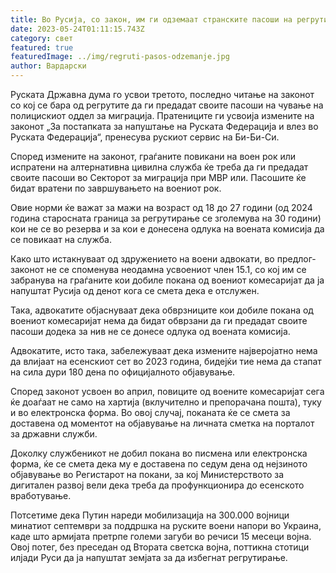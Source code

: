 ```yaml
---
title: Во Русија, со закон, им ги одземаат странските пасоши на регрутите
date: 2023-05-24T01:11:15.743Z
category: свет
featured: true
featuredImage: ../img/regruti-pasos-odzemanje.jpg
author: Вардарски
---
```

Руската Државна дума го усвои третото, последно читање на законот со кој се бара од регрутите да ги предадат своите пасоши на чување на полицискиот оддел за миграција. Пратениците ги усвоија измените на законот „За постапката за напуштање на Руската Федерација и влез во Руската Федерација“, пренесува рускиот сервис на Би-Би-Си.

Според измените на законот, граѓаните повикани на воен рок или испратени на алтернативна цивилна служба ќе треба да ги предадат своите пасоши во Секторот за миграција при МВР или. Пасошите ќе бидат вратени по завршувањето на воениот рок.

Овие норми ќе важат за мажи на возраст од 18 до 27 години (од 2024 година старосната граница за регрутирање се зголемува на 30 години) кои не се во резерва и за кои е донесена одлука на воената комисија да се повикаат на служба.

Како што истакнуваат од здружението на воени адвокати, во предлог-законот не се споменува неодамна усвоениот член 15.1, со кој им се забранува на граѓаните кои добиле покана од воениот комесаријат да ја напуштат Русија од денот кога се смета дека е отслужен.

Така, адвокатите објаснуваат дека обврзниците кои добиле покана од воениот комесаријат нема да бидат обврзани да ги предадат своите пасоши додека за нив не се донесе одлука од воената комисија.

Адвокатите, исто така, забележуваат дека измените најверојатно нема да влијаат на есенскиот сет во 2023 година, бидејќи тие нема да стапат на сила дури 180 дена по официјалното објавување.

Според законот усвоен во април, повиците од воените комесаријат сега ќе доаѓаат не само на хартија (вклучително и препорачана пошта), туку и во електронска форма. Во овој случај, поканата ќе се смета за доставена од моментот на објавување на личната сметка на порталот за државни служби.

Доколку службеникот не добил покана во писмена или електронска форма, ќе се смета дека му е доставена по седум дена од нејзиното објавување во Регистарот на покани, за кој Министерството за дигитален развој вели дека треба да профункционира до есенското вработување.

Потсетиме дека Путин нареди мобилизација на 300.000 војници минатиот септември за поддршка на руските воени напори во Украина, каде што армијата претрпе големи загуби во речиси 15 месеци војна. Овој потег, без преседан од Втората светска војна, поттикна стотици илјади Руси да ја напуштат земјата за да избегнат регрутирање.